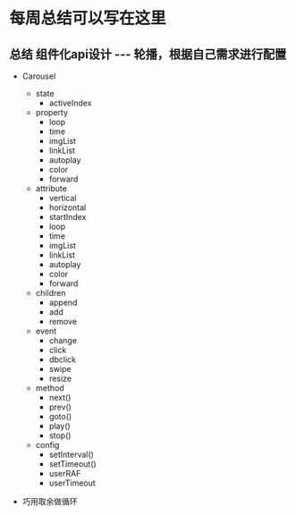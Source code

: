 # 每周总结可以写在这里
## 总结 组件化api设计 --- 轮播，根据自己需求进行配置
- Carousel
  - state
    - activeIndex
  - property
    - loop
    - time
    - imgList
    - linkList
    - autoplay
    - color
    - forward
  - attribute
    - vertical
    - horizontal
    - startIndex
    - loop
    - time
    - imgList
    - linkList
    - autoplay
    - color
    - forward
  - children
    - append
    - add
    - remove
  - event
    - change
    - click
    - dbclick
    - swipe
    - resize
  - method
    - next()
    - prev()
    - goto()
    - play()
    - stop()
  - config
    - setInterval()
    - setTimeout()
    - userRAF
    - userTimeout

 - 巧用取余做循环